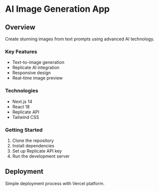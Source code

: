 # AI Image Generation App

## Overview
Create stunning images from text prompts using advanced AI technology.

### Key Features
- Text-to-image generation
- Replicate AI integration
- Responsive design
- Real-time image preview

### Technologies
- Next.js 14
- React 18
- Replicate API
- Tailwind CSS

### Getting Started
1. Clone the repository
2. Install dependencies
3. Set up Replicate API key
4. Run the development server

## Deployment
Simple deployment process with Vercel platform.
